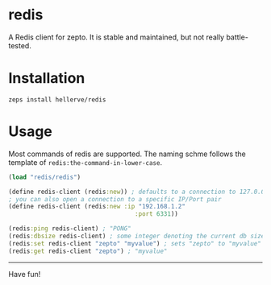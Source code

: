 # redis

A Redis client for zepto.
It is stable and maintained, but not really battle-tested.

# Installation

```
zeps install hellerve/redis
```

# Usage

Most commands of redis are supported. The naming
schme follows the template of `redis:the-command-in-lower-case`.

```clojure
(load "redis/redis")

(define redis-client (redis:new)) ; defaults to a connection to 127.0.0.1:6379
; you can also open a connection to a specific IP/Port pair
(define redis-client (redis:new :ip "192.168.1.2"
                                   :port 6331))

(redis:ping redis-client) ; "PONG"
(redis:dbsize redis-client) ; some integer denoting the current db size
(redis:set redis-client "zepto" "myvalue") ; sets "zepto" to "myvalue"
(redis:get redis-client "zepto") ; "myvalue"
```

<hr/>

Have fun!
